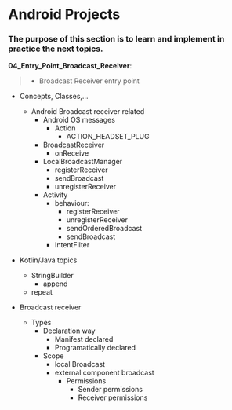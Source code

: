  # Android Projects
### The purpose of this section is to learn and implement in practice the next topics.

__04_Entry_Point_Broadcast_Receiver__:<br>
> - Broadcast Receiver entry point

  
- Concepts, Classes,...

  - Android Broadcast receiver related
    - Android OS messages 
      - Action 
        - ACTION_HEADSET_PLUG
    - BroadcastReceiver 
      - onReceive
    - LocalBroadcastManager
      - registerReceiver
      - sendBroadcast
      - unregisterReceiver
    - Activity 
      - behaviour:
        - registerReceiver
        - unregisterReceiver
        - sendOrderedBroadcast
        - sendBroadcast
      - IntentFilter



- Kotlin/Java topics
  - StringBuilder
    - append
  - repeat


- Broadcast receiver
  - Types 
    - Declaration way
      - Manifest declared
      - Programatically declared
    - Scope 
      - local Broadcast 
      - external component broadcast 
        - Permissions 
          - Sender permissions 
          - Receiver permissions

